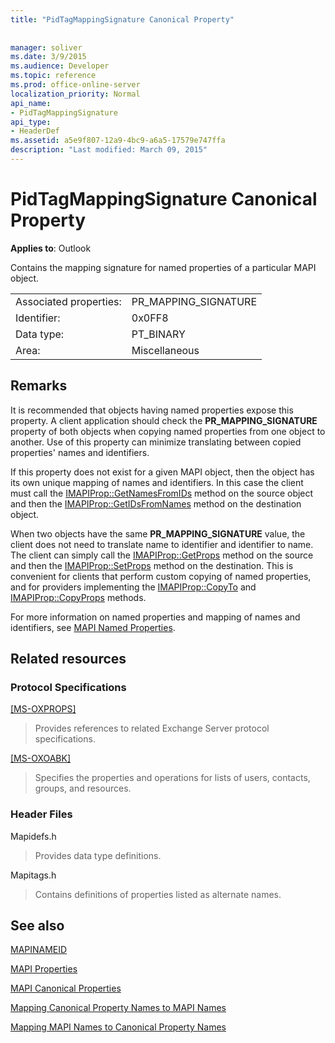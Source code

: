 ```yaml
---
title: "PidTagMappingSignature Canonical Property"
 
 
manager: soliver
ms.date: 3/9/2015
ms.audience: Developer
ms.topic: reference
ms.prod: office-online-server
localization_priority: Normal
api_name:
- PidTagMappingSignature
api_type:
- HeaderDef
ms.assetid: a5e9f807-12a9-4bc9-a6a5-17579e747ffa
description: "Last modified: March 09, 2015"
---
```


# PidTagMappingSignature Canonical Property

  
  
**Applies to**: Outlook 
  
Contains the mapping signature for named properties of a particular MAPI object. 
  
|||
|:-----|:-----|
|Associated properties:  <br/> |PR_MAPPING_SIGNATURE  <br/> |
|Identifier:  <br/> |0x0FF8  <br/> |
|Data type:  <br/> |PT_BINARY  <br/> |
|Area:  <br/> |Miscellaneous  <br/> |
   
## Remarks

It is recommended that objects having named properties expose this property. A client application should check the **PR_MAPPING_SIGNATURE** property of both objects when copying named properties from one object to another. Use of this property can minimize translating between copied properties' names and identifiers. 
  
If this property does not exist for a given MAPI object, then the object has its own unique mapping of names and identifiers. In this case the client must call the [IMAPIProp::GetNamesFromIDs](imapiprop-getnamesfromids.md) method on the source object and then the [IMAPIProp::GetIDsFromNames](imapiprop-getidsfromnames.md) method on the destination object. 
  
When two objects have the same **PR_MAPPING_SIGNATURE** value, the client does not need to translate name to identifier and identifier to name. The client can simply call the [IMAPIProp::GetProps](imapiprop-getprops.md) method on the source and then the [IMAPIProp::SetProps](imapiprop-setprops.md) method on the destination. This is convenient for clients that perform custom copying of named properties, and for providers implementing the [IMAPIProp::CopyTo](imapiprop-copyto.md) and [IMAPIProp::CopyProps](imapiprop-copyprops.md) methods. 
  
For more information on named properties and mapping of names and identifiers, see [MAPI Named Properties](mapi-named-properties.md). 
  
## Related resources

### Protocol Specifications

[[MS-OXPROPS]](http://msdn.microsoft.com/library/f6ab1613-aefe-447d-a49c-18217230b148%28Office.15%29.aspx)
  
> Provides references to related Exchange Server protocol specifications.
    
[[MS-OXOABK]](http://msdn.microsoft.com/library/f4cf9b4c-9232-4506-9e71-2270de217614%28Office.15%29.aspx)
  
> Specifies the properties and operations for lists of users, contacts, groups, and resources.
    
### Header Files

Mapidefs.h
  
> Provides data type definitions.
    
Mapitags.h
  
> Contains definitions of properties listed as alternate names.
    
## See also



[MAPINAMEID](mapinameid.md)


[MAPI Properties](mapi-properties.md)
  
[MAPI Canonical Properties](mapi-canonical-properties.md)
  
[Mapping Canonical Property Names to MAPI Names](mapping-canonical-property-names-to-mapi-names.md)
  
[Mapping MAPI Names to Canonical Property Names](mapping-mapi-names-to-canonical-property-names.md)

